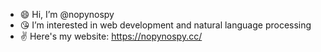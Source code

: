 - 😄 Hi, I’m @nopynospy
- 😘 I’m interested in web development and natural language processing
- ✌️ Here's my website: https://nopynospy.cc/

<!---
nopynospy/nopynospy is a ✨ special ✨ repository because its `README.md` (this file) appears on your GitHub profile.
You can click the Preview link to take a look at your changes.
--->
